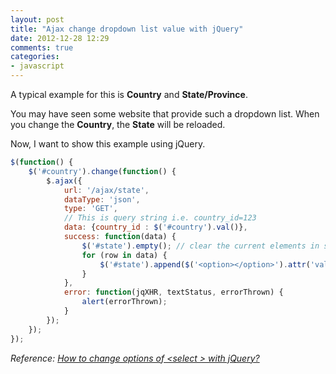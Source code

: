 ```yaml
---
layout: post
title: "Ajax change dropdown list value with jQuery"
date: 2012-12-28 12:29
comments: true
categories: 
- javascript
---
```


A typical example for this is **Country** and **State/Province**.

You may have seen some website that provide such a dropdown list. When you change the **Country**, the **State** will be reloaded.

Now, I want to show this example using jQuery.

```js
$(function() {
    $('#country').change(function() {
        $.ajax({
            url: '/ajax/state',
            dataType: 'json',
            type: 'GET',
            // This is query string i.e. country_id=123
            data: {country_id : $('#country').val()},
            success: function(data) {
                $('#state').empty(); // clear the current elements in select box
                for (row in data) {
                    $('#state').append($('<option></option>').attr('value', data[row].stateId).text(data[row].stateName));
                }
            },
            error: function(jqXHR, textStatus, errorThrown) {
                alert(errorThrown);
            }
        });
    });
});
```

_Reference: [How to change options of \<select \> with jQuery?](http://stackoverflow.com/questions/1801499/how-to-change-options-of-select-with-jquery#answers)_
